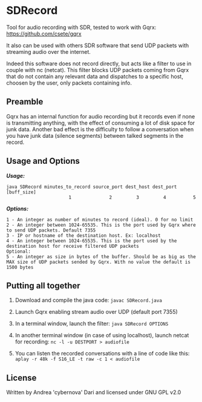 SDRecord
====

Tool for audio recording with SDR, tested to work with Gqrx: https://github.com/csete/gqrx

It also can be used with others SDR software that send UDP packets with streaming audio over the internet.

Indeed this software does not record directly, but acts like a filter to use in couple with nc (netcat).
This filter blocks UDP packets coming from Gqrx that do not contain any relevant data and dispatches to a specific host, choosen by the user, only packets containing info. 

Preamble
--------

Gqrx has an internal function for audio recording but it records even if none is transmitting anything, with the effect of consuming a lot of disk space for junk data. 
Another bad effect is the difficulty to follow a conversation when you have junk data (silence segments) between talked segments in the record.

Usage and Options
-----------------

***Usage:***

```
java SDRecord minutes_to_record source_port dest_host dest_port [buff_size]
                       1              2         3         4          5
```

***Options:***

```
1 - An integer as number of minutes to record (ideal). 0 for no limit
2 - An integer between 1024-65535. This is the port used by Gqrx where to send UDP packets. Default 7355
3 - IP or hostname of the destination host. Ex: localhost
4 - An integer between 1024-65535. This is the port used by the destination host for receive filtered UDP packets
Optional:
5 - An integer as size in bytes of the buffer. Should be as big as the MAX size of UDP packets sended by Gqrx. With no value the default is 1500 bytes
```

Putting all together
--------------------

1) Download and compile the java code: ```javac SDRecord.java```

2) Launch Gqrx enabling stream audio over UDP (default port 7355)

3) In a terminal window, launch the filter: ```java SDRecord OPTIONS```

4) In another terminal window (in case of using localhost), launch netcat for recording: ```nc -l -u DESTPORT > audiofile``` 

5) You can listen the recorded conversations with a line of code like this: ``` aplay -r 48k -f S16_LE -t raw -c 1 < audiofile```

License
-------

Written by Andrea 'cybernova' Dari and licensed under GNU GPL v2.0

